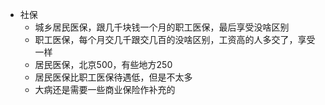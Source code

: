 - 社保
  - 城乡居民医保，跟几千块钱一个月的职工医保，最后享受没啥区别
  - 职工医保，每个月交几千跟交几百的没啥区别，工资高的人多交了，享受一样
  - 居民医保，北京500，有些地方250
  - 居民医保比职工医保待遇低，但是不太多
  - 大病还是需要一些商业保险作补充的
